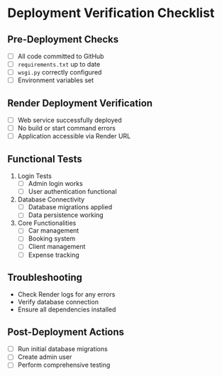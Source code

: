 # Deployment Verification Checklist

## Pre-Deployment Checks
- [ ] All code committed to GitHub
- [ ] `requirements.txt` up to date
- [ ] `wsgi.py` correctly configured
- [ ] Environment variables set

## Render Deployment Verification
- [ ] Web service successfully deployed
- [ ] No build or start command errors
- [ ] Application accessible via Render URL

## Functional Tests
1. Login Tests
   - [ ] Admin login works
   - [ ] User authentication functional

2. Database Connectivity
   - [ ] Database migrations applied
   - [ ] Data persistence working

3. Core Functionalities
   - [ ] Car management
   - [ ] Booking system
   - [ ] Client management
   - [ ] Expense tracking

## Troubleshooting
- Check Render logs for any errors
- Verify database connection
- Ensure all dependencies installed

## Post-Deployment Actions
- [ ] Run initial database migrations
- [ ] Create admin user
- [ ] Perform comprehensive testing
